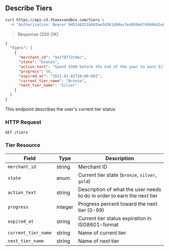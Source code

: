 ## Describe Tiers

```bash
curl https://api-v3.thanxsandbox.com/tiers \
  -H "Authorization: Bearer 945148251b603ae34561d90acfe4050e67494d6d1e65d4d3d52798407f03c0bd"
```

> Response (200 OK)

```json
{
  "tiers": [
    {
      "merchant_id": "9a1f0772c9ac",
      "state": "bronze",
      "action_text": "Spend $100 before the end of the year to earn Silver.",
      "progress": 50,
      "expired_at": "2021-01-01T20:00:00Z",
      "current_tier_name": "Bronze",
      "next_tier_name": "Silver"
    }
  ]
}
```

This endpoint describes the user's current tier status

### HTTP Request

`GET /tiers`

### Tier Resource

Field | Type | Description
----- | ---- | -----------
`merchant_id` | string | Merchant ID
`state` | enum | Current tier state (`bronze`, `silver`, `gold`)
`action_text` | string | Description of what the user needs to do in order to earn the next tier
`progress` | integer | Progress percent toward the next tier (0-99)
`expired_at` | string | Current tier status expiration in ISO8601-format
`current_tier_name` | string | Name of current tier
`next_tier_name` | string | Name of next tier

